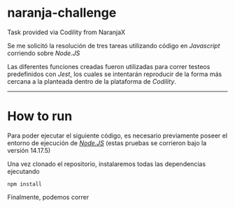 # naranja-challenge
Task provided via Codility from NaranjaX

Se me solicitó la resolución de tres tareas utilizando código en *Javascript* corriendo sobre *Node.JS*

Las diferentes funciones creadas fueron utilizadas para correr testeos predefinidos con *Jest*, los cuales se intentarán reproducir de la forma más cercana a la planteada dentro de la plataforma de *Codility*.

* * *

# How to run

Para poder ejecutar el siguiente código, es necesario previamente poseer el entorno de ejecución de [*Node.JS*](https://nodejs.org/es/) (estas pruebas se corrieron bajo la versión 14.17.5)

Una vez clonado el repositorio, instalaremos todas las dependencias ejecutando

```
npm install
```

Finalmente, podemos correr 